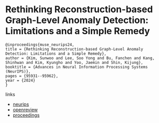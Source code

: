 # Rethinking Reconstruction-based Graph-Level Anomaly Detection: Limitations and a Simple Remedy

```
@inproceedings{muse_neurips24,
title = {Rethinking Reconstruction-based Graph-Level Anomaly Detection: Limitations and a Simple Remedy},
author = {Kim, Sunwoo and Lee, Soo Yong and Bu, Fanchen and Kang, Shinhwan and Kim, Kyungho and Yoo, Jaemin and Shin, Kijung},
booktitle = {Advances in Neural Information Processing Systems (NeurIPS)},
pages = {95931--95962},
year = {2024}
}
```

links
- [neurips](https://nips.cc/Conferences/2024/Schedule?showEvent=94301)
- [openreview](https://openreview.net/forum?id=e2INndPINB)
- [proceedings](https://papers.nips.cc//paper_files/paper/2024/hash/ae03bdef276132fae089692445725635-Abstract-Conference.html)
